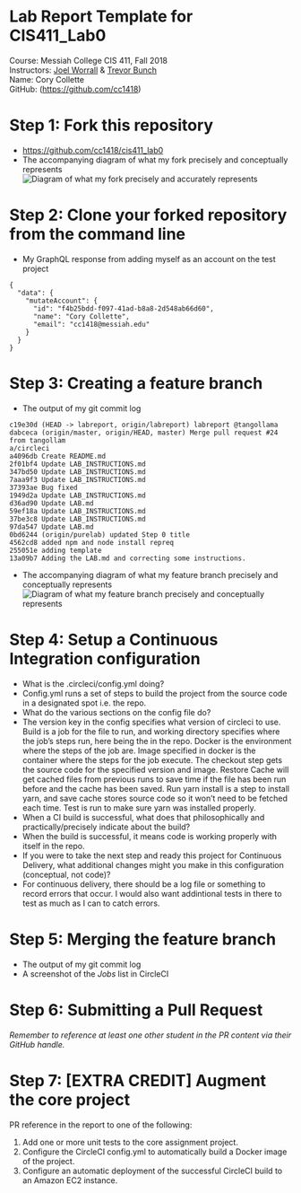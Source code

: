 # Lab Report Template for CIS411_Lab0
Course: Messiah College CIS 411, Fall 2018<br/>
Instructors: [Joel Worrall](https://github.com/tangollama) & [Trevor Bunch](https://github.com/trevordbunch)<br/>
Name: Cory Collette<br/>
GitHub: (https://github.com/cc1418)<br/>

# Step 1: Fork this repository
- https://github.com/cc1418/cis411_lab0
- The accompanying diagram of what my fork precisely and conceptually represents
![Diagram of what my fork precisely and accurately represents](/Images/Step1.PNG)

# Step 2: Clone your forked repository from the command line
- My GraphQL response from adding myself as an account on the test project
```
{
  "data": {
    "mutateAccount": {
      "id": "f4b25bdd-f097-41ad-b8a8-2d548ab66d60",
      "name": "Cory Collette",
      "email": "cc1418@messiah.edu"
    }
  }
}
```

# Step 3: Creating a feature branch
- The output of my git commit log
```
c19e30d (HEAD -> labreport, origin/labreport) labreport @tangollama               
dabceca (origin/master, origin/HEAD, master) Merge pull request #24 from tangollam
a/circleci                                                                        
a4096db Create README.md                                                          
2f01bf4 Update LAB_INSTRUCTIONS.md                                                
347bd50 Update LAB_INSTRUCTIONS.md                                                
7aaa9f3 Update LAB_INSTRUCTIONS.md                                                
37393ae Bug fixed                                                                 
1949d2a Update LAB_INSTRUCTIONS.md                                                
d36ad90 Update LAB.md                                                             
59ef18a Update LAB_INSTRUCTIONS.md                                                
37be3c8 Update LAB_INSTRUCTIONS.md                                                
97da547 Update LAB.md                                                             
0bd6244 (origin/purelab) updated Step 0 title                                     
4562cd8 added npm and node install repreq                                         
255051e adding template                                                           
13a09b7 Adding the LAB.md and correcting some instructions.

```
- The accompanying diagram of what my feature branch precisely and conceptually represents
![Diagram of what my feature branch precisely and conceptually represents](/Images/Step3.PNG)

# Step 4: Setup a Continuous Integration configuration
- What is the .circleci/config.yml doing?
- Config.yml runs a set of steps to build the project from the source code in a designated spot i.e. the repo.
- What do the various sections on the config file do?
- The version key in the config specifies what version of circleci to use. Build is a job for the file to run, and working directory specifies where the job’s steps run, here being the in the repo. Docker is the environment where the steps of the job are. Image specified in docker is the container where the steps for the job execute. The checkout step gets the source code for the specified version and image. Restore Cache will get cached files from previous runs to save time if the file has been run before and the cache has been saved. Run yarn install is a step to install yarn, and save cache stores source code so it won’t need to be fetched each time. Test is run to make sure yarn was installed properly. 
- When a CI build is successful, what does that philosophically and practically/precisely indicate about the build?
- When the build is successful, it means code is working properly with itself in the repo.
- If you were to take the next step and ready this project for Continuous Delivery, what additional changes might you make in this configuration (conceptual, not code)?
- For continuous delivery, there should be a log file or something to record errors that occur. I would also want addintional tests in there to test as much as I can to catch errors. 

# Step 5: Merging the feature branch
* The output of my git commit log
* A screenshot of the _Jobs_ list in CircleCI

# Step 6: Submitting a Pull Request
_Remember to reference at least one other student in the PR content via their GitHub handle._

# Step 7: [EXTRA CREDIT] Augment the core project
PR reference in the report to one of the following:
1. Add one or more unit tests to the core assignment project. 
2. Configure the CircleCI config.yml to automatically build a Docker image of the project.
3. Configure an automatic deployment of the successful CircleCI build to an Amazon EC2 instance.
<!--stackedit_data:
eyJoaXN0b3J5IjpbLTE2MjA3NTE1OV19
-->